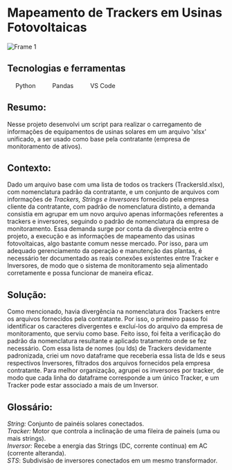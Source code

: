# Mapeamento de Trackers em Usinas Fotovoltaicas

 ![Frame 1](https://github.com/user-attachments/assets/d6c34b36-020b-4cc9-957d-25d120c57479)

 ## Tecnologias e ferramentas
<img src="https://cdn.jsdelivr.net/gh/devicons/devicon@latest/icons/python/python-original.svg" width="15" height="15"/> Python
   &nbsp;&nbsp;&nbsp;
   <img src="https://cdn.jsdelivr.net/gh/devicons/devicon@latest/icons/pandas/pandas-original.svg" width="15" height="15"/> Pandas
   &nbsp;&nbsp;&nbsp;
<img src="https://cdn.jsdelivr.net/gh/devicons/devicon@latest/icons/vscode/vscode-original.svg" width="15" height="15" /> VS Code
    &nbsp;&nbsp;&nbsp;

## Resumo:
Nesse projeto desenvolvi um script para realizar o carregamento de informações de equipamentos de usinas solares em um arquivo 'xlsx' unificado, a ser usado como base pela contratante (empresa de monitoramento de ativos).

## Contexto:
Dado um arquivo base com uma lista de todos os trackers (TrackersId.xlsx), com nomenclatura padrão da contratante, e um conjunto de arquivos com informações de *Trackers, Strings e Inversores* fornecido pela empresa cliente da contratante, com padrão de nomenclatura distinto, a demanda consistia em agrupar em um novo arquivo apenas informações referentes a trackers e inversores, seguindo o padrão de nomenclatura da empresa de monitoramento.
Essa demanda surge por conta da divergência entre o projeto, a execução e as informações de mapeamento das usinas fotovoltaicas, algo bastante comum nesse mercado. Por isso, para um adequado gerenciamento da operação e manutenção das plantas, é necessário ter documentado as reais conexões existentes entre Tracker e Inversores, de modo que o sistema de monitoramento seja alimentado corretamente e possa funcionar de maneira eficaz. 

## Solução:
Como mencionado, havia divergência na nomenclatura dos Trackers entre os arquivos fornecidos pela contratante. Por isso, o primeiro passo foi identificar os caracteres divergentes e excluí-los do arquivo da empresa de monitoramento, que serviu como base. Feito isso, foi feita a verificação do padrão da nomenclatura resultante e aplicado tratamento onde se fez necessário. Com essa lista de nomes (ou Ids) de Trackers devidamente padronizada, criei um novo dataframe que receberia essa lista de Ids e seus respectivos Inversores, filtrados dos arquivos fornecidos pela empresa contratante. Para melhor organização, agrupei os inversores por tracker, de modo que cada linha do dataframe corresponde a um único Tracker, e um Tracker pode estar associado a mais de um Inversor. 


## Glossário: 
*String:* Conjunto de painéis solares conectados. <br>
*Tracker:* Motor que controla a inclinação de uma fileira de paineis (uma ou mais strings).<br>
*Inversor:* Recebe a energia das Strings (DC, corrente contínua) em AC (corrente alteranda). <br>
*STS*: Subdivisão de inversores conectados em um mesmo transformador. 


